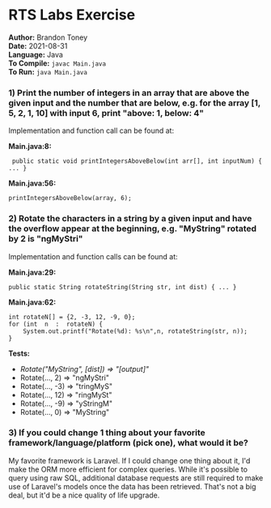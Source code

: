 # RTS Labs Exercise
**Author:** Brandon Toney  
**Date:** 2021-08-31  
**Language:** Java  
**To Compile:** ```javac Main.java```  
**To Run:** ```java Main.java``` 


### 1) Print the number of integers in an array that are above the given input and the number that are below, e.g. for the array [1, 5, 2, 1, 10] with input 6, print "above: 1, below: 4"
Implementation and function call can be found at:

**Main.java:8:**  

	 public static void printIntegersAboveBelow(int arr[], int inputNum) { ... }


**Main.java:56:** 

	printIntegersAboveBelow(array, 6);

### 2)  Rotate the characters in a string by a given input and have the overflow appear at the beginning, e.g. "MyString" rotated by 2 is "ngMyStri"
Implementation and function calls can be found at:

**Main.java:29:** 

	public static String rotateString(String str, int dist) { ... }

**Main.java:62:**

	int rotateN[] = {2, -3, 12, -9, 0}; 
	for (int  n  :  rotateN) { 
		System.out.printf("Rotate(%d): %s\n",n, rotateString(str, n)); 
	}   

**Tests:**  
- *Rotate("MyString", [dist]) => "[output]"*
- Rotate(..., 2) => "ngMyStri"
- Rotate(..., -3) => "tringMyS"
- Rotate(..., 12) => "ringMySt"
- Rotate(..., -9) => "yStringM"
- Rotate(..., 0) => "MyString"

### 3)  If you could change 1 thing about your favorite framework/language/platform (pick one), what would it be?

My favorite framework is Laravel. If I could change one thing about it, I'd make the ORM more efficient for complex queries. While it's possible to query using raw SQL, additional database requests are still required to make use of Laravel's models once the data has been retrieved. That's not a big deal, but it'd be a nice quality of life upgrade.
